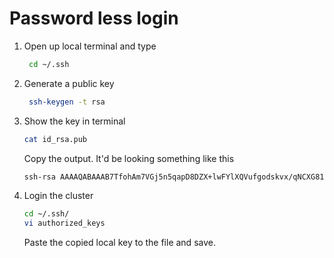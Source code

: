 # Password less login

1. Open up local terminal and type
   ```bash
    cd ~/.ssh
   ```
2. Generate a public key 
   ```bash
    ssh-keygen -t rsa
   ```
3. Show the key in terminal 
    ```bash
    cat id_rsa.pub
    ```
    Copy the output. It'd be looking something like this
    ```bash
    ssh-rsa AAAAQABAAAB7TfohAm7VGj5n5qapD8DZX+lwFYlXQVufgodskvx/qNCXG81DN3PKpliWWB07PrcANRhSKkhFQHyL1XBQTWji0uvManq0AxQEzn1Z5C3prJIHcL3bmGzrvXgFK+BtdV9Wrd59/D6TiNpkrl7 your-local-ID@EN4147378IMAC.local
    ```
4. Login the cluster
    ```bash
    cd ~/.ssh/
    vi authorized_keys
    ```
    Paste the copied local key to the file and save.